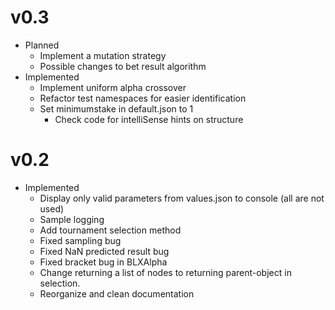 # v0.3
- Planned
	- Implement a mutation strategy
	- Possible changes to bet result algorithm
- Implemented
	- Implement uniform alpha crossover
	- Refactor test namespaces for easier identification
	- Set minimumstake in default.json to 1
		- Check code for intelliSense hints on structure
	
# v0.2
- Implemented
	- Display only valid parameters from values.json to console (all are not used)
	- Sample logging
	- Add tournament selection method
	- Fixed sampling bug
	- Fixed NaN predicted result bug
	- Fixed bracket bug in BLXAlpha
	- Change returning a list of nodes to returning parent-object in selection.
	- Reorganize and clean documentation 